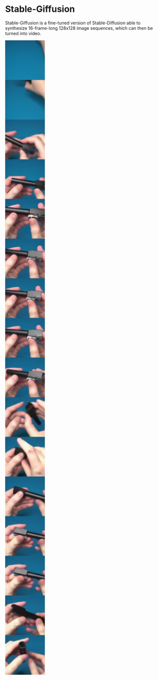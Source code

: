 # Stable-Giffusion

Stable-Giffusion is a fine-tuned version of Stable-Diffusion able to synthesize 16-frame-long 128x128 image sequences, which can then be turned into video. 

<img src="sample.png" width="128" height="2048">

